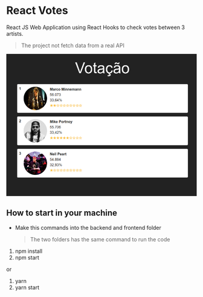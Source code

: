 # React Votes

React JS Web Application using React Hooks to check votes between 3 artists.

> The project not fetch data from a real API

![app react-votes](https://github.com/V-Coyote/react-votes/blob/master/frontend/public/react-votes.png?raw=true)

## How to start in your machine

- Make this commands into the backend and frontend folder
  > The two folders has the same command to run the code

1. npm install
2. npm start

or

1. yarn
2. yarn start
